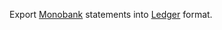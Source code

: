 Export [Monobank](https://www.monobank.com.ua/) statements into [Ledger](https://www.ledger-cli.org) format.
